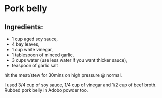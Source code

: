 # Pork belly

## Ingredients:

- 1 cup aged soy sauce, 
- 4 bay leaves, 
- 1 cup white vinegar, 
- 1 tablespoon of minced garlic, 
- 3 cups water (use less water if you want thicker sauce), 
- teaspoon of garlic salt 

hit the meat/stew for 30mins on high pressure @ normal.

I used 3/4 cup of soy sauce, 1/4 cup of vinegar and 1/2 cup of beef broth. Rubbed pork belly in Adobo powder too.
